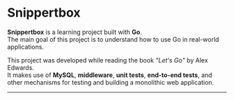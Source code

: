 # Snippertbox

**Snippertbox** is a learning project built with **Go**.  
The main goal of this project is to understand how to use Go in real-world applications.  

This project was developed while reading the book *"Let's Go"* by Alex Edwards.  
It makes use of **MySQL**, **middleware**, **unit tests**, **end-to-end tests**, and other mechanisms for testing and building a monolithic web application.

---
